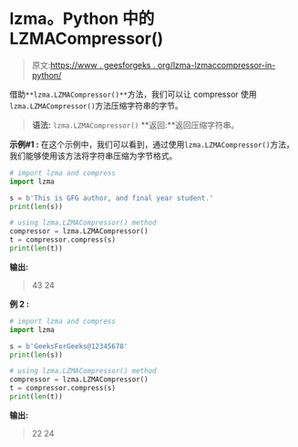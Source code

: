 # lzma。Python 中的 LZMACompressor()

> 原文:[https://www . geesforgeks . org/lzma-lzmaccompressor-in-python/](https://www.geeksforgeeks.org/lzma-lzmacompressor-in-python/)

借助`**lzma.LZMACompressor()**`方法，我们可以让 compressor 使用`lzma.LZMACompressor()`方法压缩字符串的字节。

> **语法:** `lzma.LZMACompressor()`
> **返回:**返回压缩字符串。

**示例#1 :**
在这个示例中，我们可以看到，通过使用`lzma.LZMACompressor()`方法，我们能够使用该方法将字符串压缩为字节格式。

```py
# import lzma and compress
import lzma

s = b'This is GFG author, and final year student.'
print(len(s))

# using lzma.LZMACompressor() method
compressor = lzma.LZMACompressor()
t = compressor.compress(s)
print(len(t))
```

**输出:**

> 43
> 24

**例 2 :**

```py
# import lzma and compress
import lzma

s = b'GeeksForGeeks@12345678'
print(len(s))

# using lzma.LZMACompressor() method
compressor = lzma.LZMACompressor()
t = compressor.compress(s)
print(len(t))
```

**输出:**

> 22
> 24